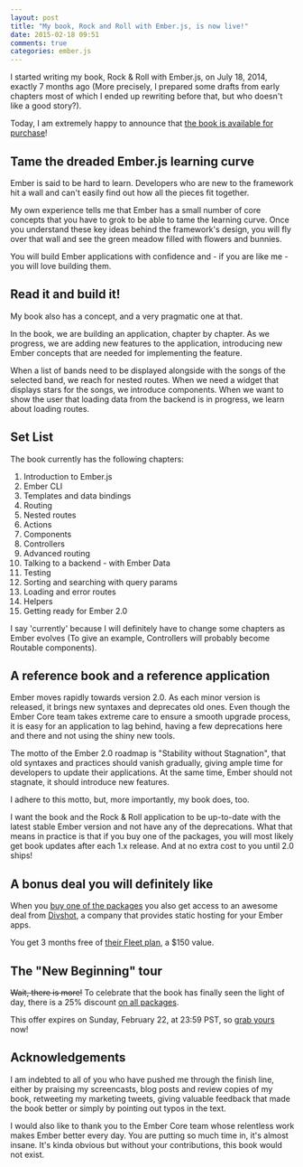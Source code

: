 ```yaml
---
layout: post
title: "My book, Rock and Roll with Ember.js, is now live!"
date: 2015-02-18 09:51
comments: true
categories: ember.js
---
```


I started writing my book, Rock & Roll with Ember.js, on July 18, 2014, exactly
7 months ago (More precisely, I prepared some drafts from early chapters most of
which I ended up rewriting before that, but who doesn't like a good story?).

Today, I am extremely happy to announce that [the book is available for purchase][1]!

## Tame the dreaded Ember.js learning curve

Ember is said to be hard to learn. Developers who are new to the framework hit
a wall and can't easily find out how all the pieces fit together.

My own experience tells me that Ember has a small number of core concepts that
you have to grok to be able to tame the learning curve. Once you understand
these key ideas behind the framework's design, you will fly over that wall and
see the green meadow filled with flowers and bunnies.

You will build Ember applications with confidence and - if you are like me -
you will love building them.

## Read it and build it!

My book also has a concept, and a very pragmatic one at that.

In the book, we are building an application, chapter by chapter. As we
progress, we are adding new features to the application, introducing new
Ember concepts that are needed for implementing the feature.

When a list of bands need to be displayed alongside with the songs of the
selected band, we reach for nested routes.  When we need a widget that displays
stars for the songs, we introduce components. When we want to show the user
that loading data from the backend is in progress, we learn about loading
routes.

## Set List

The book currently has the following chapters:

1. Introduction to Ember.js
1. Ember CLI
1. Templates and data bindings
1. Routing
1. Nested routes
1. Actions
1. Components
1. Controllers
1. Advanced routing
1. Talking to a backend - with Ember Data
1. Testing
1. Sorting and searching with query params
1. Loading and error routes
1. Helpers
1. Getting ready for Ember 2.0

I say 'currently' because I will definitely have to change some chapters as
Ember evolves (To give an example, Controllers will probably become Routable components).

## A reference book and a reference application

Ember moves rapidly towards version 2.0. As each minor version is released, it
brings new syntaxes and deprecates old ones. Even though the Ember Core team
takes extreme care to ensure a smooth upgrade process, it is easy for an
application to lag behind, having a few deprecations here and there and not
using the shiny new tools.

The motto of the Ember 2.0 roadmap is "Stability without Stagnation", that old
syntaxes and practices should vanish gradually, giving ample time for developers
to update their applications. At the same time, Ember should not stagnate, it
should introduce new features.

I adhere to this motto, but, more importantly, my book does, too.

I want the book and the Rock & Roll application to be up-to-date with the latest
stable Ember version and not have any of the deprecations. What that means in
practice is that if you buy one of the packages, you will most likely get book
updates after each 1.x release. And at no extra cost to you until 2.0 ships!

## A bonus deal you will definitely like

When you [buy one of the packages][2] you also get access to an awesome deal
from [Divshot][3], a company that provides static hosting for your Ember apps.

You get 3 months free of [their Fleet plan][4], a $150 value.

## The "New Beginning" tour

<del>Wait, there is more!</del> To celebrate that the book has finally seen the
light of day, there is a 25% discount [on all packages][5].

This offer expires on Sunday, February 22, at 23:59 PST, so [grab yours][1] now!

## Acknowledgements

I am indebted to all of you who have pushed me through the finish line, either
by praising my screencasts, blog posts and review copies of my book, retweeting
my marketing tweets, giving valuable feedback that made the book better or
simply by pointing out typos in the text.

I would also like to thank you to the Ember Core team whose relentless work
makes Ember better every day. You are putting so much time in, it's almost
insane. It's kinda obvious but without your contributions, this book would not
exist.

[1]: http://rockandrollwithemberjs.com
[2]: http://rockandrollwithemberjs.com/#stairway-to-heaven
[3]: https://divshot.com
[4]: https://divshot.com/pricing
[5]: http://rockandrollwithemberjs.com/#pricing




